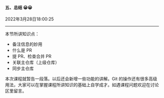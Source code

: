#### 五、总结  😀😀

2022年3月28日18:00:25

---

本节所讲知识点：

- 备注信息的妙用
- 什么是 PR
- 提 PR、检查合并 PR
- 关联主仓库（上级仓库）
- 同步主仓库

本次课程就暂告一段落。以后还会新增一些功能的讲解。Git 的操作还有很多高级用法，大家可以在掌握课程所讲知识的基础上自学成才。如遇课程问题欢迎在讨论区里留言。